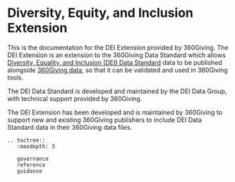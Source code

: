 # Diversity, Equity, and Inclusion Extension

This is the documentation for the DEI Extension provided by 360Giving. The DEI Extension is an extension to the 360Giving Data Standard which allows [Diversity, Equality, and Inclusion (DEI) Data Standard](https://www.funderscollaborativehub.org.uk/dei-data-standard) data to be published alongside [360Giving data](https://standard.threesixtygiving.org/en/latest/#), so that it can be validated and used in 360Giving tools.

The DEI Data Standard is developed and maintained by the DEI Data Group, with technical support provided by 360Giving.

The DEI Extension has been developed and is maintained by 360Giving to support new and existing 360Giving publishers to include DEI Data Standard data in their 360Giving data files.

```eval_rst
.. toctree::
   :maxdepth: 3

   governance
   reference
   guidance
```

